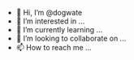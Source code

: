 - 👋 Hi, I’m @dogwate
- 👀 I’m interested in ...
- 🌱 I’m currently learning ...
- 💞️ I’m looking to collaborate on ...
- 📫 How to reach me ...

<!---
dogwate/dogwate is a ✨ special ✨ repository because its `README.md` (this file) appears on your GitHub profile.
You can click the Preview link to take a look at your changes.
1v1.lol
